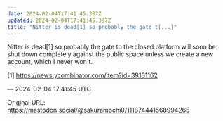 ```yaml
---
date: 2024-02-04T17:41:45.387Z
updated: 2024-02-04T17:41:45.387Z
title: "Nitter is dead[1] so probably the gate t[...]"
---
```


<p>Nitter is dead[1] so probably the gate to the closed platform will soon be shut down completely against the public space unless we create a new account, which I never won&#39;t.</p><p>[1] <a href="https://news.ycombinator.com/item?id=39161162" target="_blank" rel="nofollow noopener" translate="no"><span class="invisible">https://</span><span class="ellipsis">news.ycombinator.com/item?id=3</span><span class="invisible">9161162</span></a></p>

&mdash; 2024-02-04 17:41:45 UTC

Original URL: https://mastodon.social/@sakuramochi0/111874441568994265
